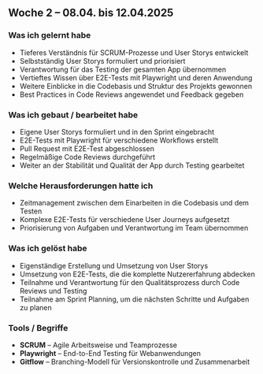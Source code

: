 ## Woche 2 – 08.04. bis 12.04.2025

### Was ich gelernt habe
- Tieferes Verständnis für SCRUM-Prozesse und User Storys entwickelt
- Selbstständig User Storys formuliert und priorisiert
- Verantwortung für das Testing der gesamten App übernommen
- Vertieftes Wissen über E2E-Tests mit Playwright und deren Anwendung
- Weitere Einblicke in die Codebasis und Struktur des Projekts gewonnen
- Best Practices in Code Reviews angewendet und Feedback gegeben

### Was ich gebaut / bearbeitet habe
- Eigene User Storys formuliert und in den Sprint eingebracht
- E2E-Tests mit Playwright für verschiedene Workflows erstellt
- Pull Request mit E2E-Test abgeschlossen
- Regelmäßige Code Reviews durchgeführt
- Weiter an der Stabilität und Qualität der App durch Testing gearbeitet

### Welche Herausforderungen hatte ich
- Zeitmanagement zwischen dem Einarbeiten in die Codebasis und dem Testen
- Komplexe E2E-Tests für verschiedene User Journeys aufgesetzt
- Priorisierung von Aufgaben und Verantwortung im Team übernommen

### Was ich gelöst habe
- Eigenständige Erstellung und Umsetzung von User Storys
- Umsetzung von E2E-Tests, die die komplette Nutzererfahrung abdecken
- Teilnahme und Verantwortung für den Qualitätsprozess durch Code Reviews und Testing
- Teilnahme am Sprint Planning, um die nächsten Schritte und Aufgaben zu planen

### Tools / Begriffe
- **SCRUM** – Agile Arbeitsweise und Teamprozesse
- **Playwright** – End-to-End Testing für Webanwendungen
- **Gitflow** – Branching-Modell für Versionskontrolle und Zusammenarbeit